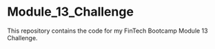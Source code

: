 # Module_13_Challenge
This repository contains the code for my FinTech Bootcamp Module 13 Challenge.
